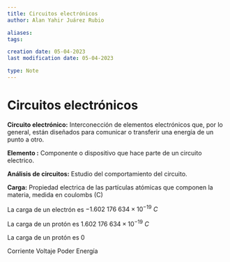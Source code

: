 ```yaml
---
title: Circuitos electrónicos
author: Alan Yahir Juárez Rubio

aliases:
tags:

creation date: 05-04-2023
last modification date: 05-04-2023

type: Note
---
```


# Circuitos electrónicos

**Circuito electrónico:** Interconección de elementos electrónicos que, por lo general, están diseñados para comunicar o transferir una energía de un punto a otro.

**Elemento :** Componente o dispositivo que hace parte de un circuito electrico.

**Análisis de circuitos:** Estudio del comportamiento del circuito.

**Carga:** Propiedad electrica de las partículas atómicas que componen la materia, medida en coulombs (C)

La carga de un electrón es $−1.602\: 176\: 634 × 10^{−19}\: C$

La carga de un protón es $1.602\: 176\: 634 × 10^{−19}\: C$

La carga de un protón es $0$

Corriente
Voltaje
Poder
Energía
